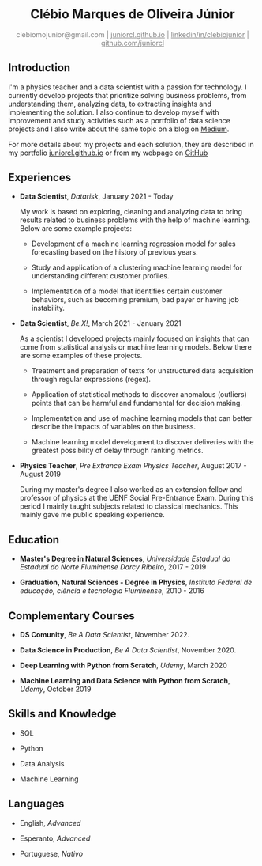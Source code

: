 <div align="center"><big><h2>Clébio Marques de Oliveira Júnior</big></h2></div>

<div align="center" style="color:gray"> 
    clebiomojunior@gmail.com | <a href="www.juniorcl.github.io" style="color:gray">juniorcl.github.io</a> | <a href="https://www.linkedin.com/in/clebiojunior" style="color:gray">linkedin/in/clebiojunior</a> | <a href="https://www.github.com/juniorcl" style="color:gray">github.com/juniorcl</a>
</div>

## Introduction

I'm a physics teacher and a data scientist with a passion for technology. I currently develop projects that prioritize solving business problems, from understanding them, analyzing data, to extracting insights and implementing the solution. I also continue to develop myself with improvement and study activities such as a portfolio of data science projects and I also write about the same topic on a blog on [Medium](https://medium.com/@juniorcl). 

For more details about my projects and each solution, they are described in my portfolio [juniorcl.github.io](https://www.github.com/juniorcl) or from my webpage on [GitHub](https://github.com/juniorcl)

## Experiences

- **Data Scientist**, *Datarisk*, January 2021 - Today

    My work is based on exploring, cleaning and analyzing data to bring results related to business problems with the help of machine learning. Below are some example projects:

    - Development of a machine learning regression model for sales forecasting based on the history of previous years.

    - Study and application of a clustering machine learning model for understanding different customer profiles.
 
    - Implementation of a model that identifies certain customer behaviors, such as becoming premium, bad payer or having job instability.

- **Data Scientist**, *Be.X!*, March 2021 - January 2021

    As a scientist I developed projects mainly focused on insights that can come from statistical analysis or machine learning models. Below there are some examples of these projects.

    - Treatment and preparation of texts for unstructured data acquisition through regular expressions (regex).

    - Application of statistical methods to discover anomalous (outliers) points that can be harmful and fundamental for decision making.

    - Implementation and use of machine learning models that can better describe the impacts of variables on the business.

    - Machine learning model development to discover deliveries with the greatest possibility of delay through ranking metrics.

- **Physics Teacher**, *Pre Extrance Exam Physics Teacher*, August 2017 - August 2019

    During my master's degree I also worked as an extension fellow and professor of physics at the UENF Social Pre-Entrance Exam. During this period I mainly taught subjects related to classical mechanics. This mainly gave me public speaking experience.

## Education

- **Master's Degree in Natural Sciences**, *Universidade Estadual do Estadual do Norte Fluminense Darcy Ribeiro*, 2017 - 2019

- **Graduation, Natural Sciences - Degree in Physics**, *Instituto Federal de educação, ciência e tecnologia Fluminense*, 2010 - 2016

## Complementary Courses

- **DS Comunity**, *Be A Data Scientist*, November 2022.

- **Data Science in Production**, *Be A Data Scientist*, November 2020.

- **Deep Learning with Python from Scratch**, *Udemy*, March 2020

- **Machine Learning and Data Science with Python from Scratch**, *Udemy*, October 2019

## Skills and Knowledge

- SQL

- Python

- Data Analysis

- Machine Learning

## Languages

- English, *Advanced*

- Esperanto, *Advanced*

- Portuguese, *Nativo*
